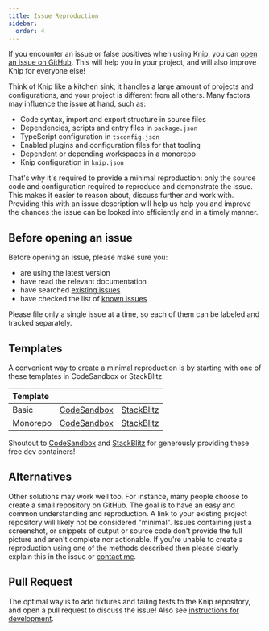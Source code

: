 ```yaml
---
title: Issue Reproduction
sidebar:
  order: 4
---
```


If you encounter an issue or false positives when using Knip, you can [open an
issue on GitHub][1]. This will help you in your project, and will also improve
Knip for everyone else!

Think of Knip like a kitchen sink, it handles a large amount of projects and
configurations, and your project is different from all others. Many factors may
influence the issue at hand, such as:

- Code syntax, import and export structure in source files
- Dependencies, scripts and entry files in `package.json`
- TypeScript configuration in `tsconfig.json`
- Enabled plugins and configuration files for that tooling
- Dependent or depending workspaces in a monorepo
- Knip configuration in `knip.json`

That's why it's required to provide a minimal reproduction: only the source code
and configuration required to reproduce and demonstrate the issue. This makes it
easier to reason about, discuss further and work with. Providing this with an
issue description will help us help you and improve the chances the issue can be
looked into efficiently and in a timely manner.

## Before opening an issue

Before opening an issue, please make sure you:

- are using the latest version
- have read the relevant documentation
- have searched [existing issues][1]
- have checked the list of [known issues][2]

Please file only a single issue at a time, so each of them can be labeled and
tracked separately.

## Templates

A convenient way to create a minimal reproduction is by starting with one of
these templates in CodeSandbox or StackBlitz:

| Template |                  |                 |
| :------- | ---------------- | --------------- |
| Basic    | [CodeSandbox][3] | [StackBlitz][4] |
| Monorepo | [CodeSandbox][5] | [StackBlitz][6] |

Shoutout to [CodeSandbox][7] and [StackBlitz][8] for generously providing these
free dev containers!

## Alternatives

Other solutions may work well too. For instance, many people choose to create a
small repository on GitHub. The goal is to have an easy and common understanding
and reproduction. A link to your existing project repository will likely not be
considered "minimal". Issues containing just a screenshot, or snippets of output
or source code don't provide the full picture and aren't complete nor
actionable. If you're unable to create a reproduction using one of the methods
described then please clearly explain this in the issue or [contact me][9].

## Pull Request

The optimal way is to add fixtures and failing tests to the Knip repository, and
open a pull request to discuss the issue! Also see [instructions for
development][10].

[1]: https://github.com/webpro-nl/knip/issues?q=is%3Aissue
[2]: https://knip.dev/reference/known-issues
[3]:
  https://codesandbox.io/p/devbox/github/webpro-nl/knip/main/templates/issue-reproduction/basic
[4]:
  https://stackblitz.com/github/webpro-nl/knip/tree/main/templates/issue-reproduction/basic
[5]:
  https://codesandbox.io/p/devbox/github/webpro-nl/knip/main/templates/issue-reproduction/monorepo
[6]:
  https://stackblitz.com/github/webpro-nl/knip/tree/main/templates/issue-reproduction/monorepo
[7]: https://codesandbox.io
[8]: https://stackblitz.com
[9]: https://github.com/webpro
[10]: https://github.com/webpro-nl/knip/blob/main/.github/DEVELOPMENT.md
